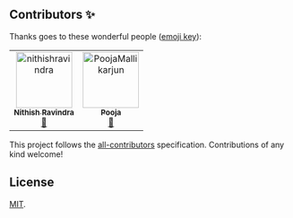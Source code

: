 




## Contributors ✨

Thanks goes to these wonderful people ([emoji key](https://allcontributors.org/docs/en/emoji-key)):

<!-- ALL-CONTRIBUTORS-LIST:START - Do not remove or modify this section -->
<!-- prettier-ignore -->
<table>
  <tr>
    <td align="center"><a href="https://nithishravindra.com"><img src="https://avatars1.githubusercontent.com/u/36659651?v=4" width="100px;" alt="nithishravindra"/><br /><sub><b>Nithish Ravindra</b></sub></a><br /><a href="#ideas-Nithishravindra" title="Code ,Documentation">🤔</a></td>
    <td align="center"><a href="https://github.com/PoojaMallikarjun"><img src="https://avatars3.githubusercontent.com/u/54856822?s=400&v=4" width="100px;" alt="PoojaMallikarjun"/><br /><sub><b>Pooja</b></sub></a><br /><a href="#ideas-PoojaMallikarjun" title="Bug reports,Ideas, Code & Feedback">🤔</a></td>
  </tr>
</table>

<!-- ALL-CONTRIBUTORS-LIST:END -->

This project follows the [all-contributors](https://github.com/all-contributors/all-contributors) specification. Contributions of any kind welcome!


## License

[MIT](LICENSE).